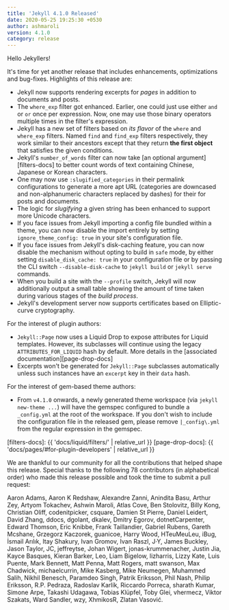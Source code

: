 ```yaml
---
title: 'Jekyll 4.1.0 Released'
date: 2020-05-25 19:25:30 +0530
author: ashmaroli
version: 4.1.0
category: release
---
```


Hello Jekyllers!

It's time for yet another release that includes enhancements, optimizations and bug-fixes. Highlights of this release
are:

* Jekyll now supports rendering excerpts for *pages* in addition to documents and posts.
* The `where_exp` filter got enhanced.  Earlier, one could just use either `and` or `or` once per expression. Now, one
may use those binary operators multiple times in the filter's expression.
* Jekyll has a new set of filters based on *its flavor* of the `where` and `where_exp` filters. Named `find` and
`find_exp` filters respectively, they work similar to their ancestors except that they return **the first object** that
satisfies the given conditions.
* Jekyll's `number_of_words` filter can now take [an optional argument][filters-docs] to better count words of text
containing Chinese, Japanese or Korean characters.
* One may now use `:slugified_categories` in their permalink configurations to generate a more apt URL (categories are
downcased and non-alphanumeric characters replaced by dashes) for their for posts and documents.
* The logic for *slugifying* a given string has been enhanced to support more Unicode characters.
* If you face issues from Jekyll importing a config file bundled within a theme, you can now disable the import entirely
by setting `ignore_theme_config: true` in your site's configuration file.
* If you face issues from Jekyll's disk-caching feature, you can now disable the mechanism without opting to build in
`safe` mode, by either setting `disable_disk_cache: true` in your configuration file or by passing the CLI switch
`--disable-disk-cache` to `jekyll build` or `jekyll serve` commands.
* When you build a site with the `--profile` switch, Jekyll will now additionally output a small table showing the amount
of time taken during various stages of the *build process*.
* Jekyll's development server now supports certificates based on Elliptic-curve cryptography.

For the interest of plugin authors:
* `Jekyll::Page` now uses a Liquid Drop to expose attributes for Liquid templates. However, its subclasses will continue
using the legacy `ATTRIBUTES_FOR_LIQUID` hash by default. More details in the [associated documentation][page-drop-docs]
* Excerpts won't be generated for `Jekyll::Page` subclasses automatically unless such instances have an `excerpt` key in
their `data` hash.

For the interest of gem-based theme authors:
* From `v4.1.0` onwards, a newly generated theme workspace (via `jekyll new-theme ...`) will have the gemspec configured
to bundle a `_config.yml` at the root of the workspace. If you don't wish to include the configuration file in the
released gem, please remove `|_config\.yml` from the regular expression in the gemspec.

[filters-docs]: {{ 'docs/liquid/filters/' | relative_url }}
[page-drop-docs]: {{ 'docs/pages/#for-plugin-developers' | relative_url }}

We are thankful to our community for all the contributions that helped shape this release.
Special thanks to the following 78 contributors (in alphabetical order) who made this release possible and took the time
to submit a pull request:

Aaron Adams, Aaron K Redshaw, Alexandre Zanni, Anindita Basu, Arthur Zey, Artyom Tokachev, Ashwin Maroli, Atlas Cove,
Ben Stolovitz, Billy Kong, Christian Oliff, codenitpicker, csquare, Damien St Pierre, Daniel Leidert, David Zhang,
ddocs, dgolant, dkalev, Dmitry Egorov, dotnetCarpenter, Edward Thomson, Eric Knibbe, Frank Taillandier, Gabriel Rubens,
Gareth Mcshane, Grzegorz Kaczorek, guanicoe, Harry Wood, HTeuMeuLeu, iBug, İsmail Arılık, Itay Shakury, Ivan Gromov,
Ivan Raszl, J·Y, James Buckley, Jason Taylor, JC, jeffreytse, Johan Wigert, jonas-krummenacher, Justin Jia,
Kayce Basques, Kieran Barker, Leo, Liam Bigelow, lizharris, Lizzy Kate, Luis Puente, Mark Bennett, Matt Penna,
Matt Rogers, matt swanson, Max Chadwick, michaelcurrin, Mike Kasberg, Mike Neumegen, Muhammed Salih, Nikhil Benesch,
Paramdeo Singh, Patrik Eriksson, Phil Nash, Philip Eriksson, R.P. Pedraza, Radoslav Karlík, Riccardo Porreca,
sharath Kumar, Simone Arpe, Takashi Udagawa, Tobias Klüpfel, Toby Glei, vhermecz, Viktor Szakats, Ward Sandler, wzy,
XhmikosR, Zlatan Vasović.
